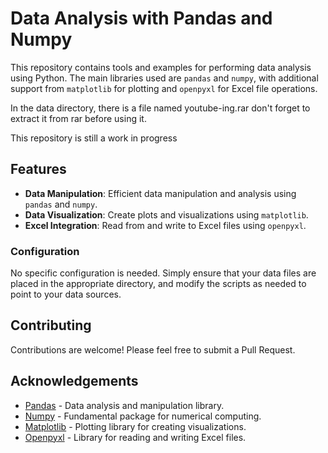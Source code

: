 # Data Analysis with Pandas and Numpy

This repository contains tools and examples for performing data analysis using Python. The main libraries used are `pandas` and `numpy`, with additional support from `matplotlib` for plotting and `openpyxl` for Excel file operations.

In the data directory, there is a file named youtube-ing.rar don't forget to extract it from rar before using it.

This repository is still a work in progress

## Features

- **Data Manipulation**: Efficient data manipulation and analysis using `pandas` and `numpy`.
- **Data Visualization**: Create plots and visualizations using `matplotlib`.
- **Excel Integration**: Read from and write to Excel files using `openpyxl`.

### Configuration

No specific configuration is needed. Simply ensure that your data files are placed in the appropriate directory, and modify the scripts as needed to point to your data sources.


## Contributing

Contributions are welcome! Please feel free to submit a Pull Request.

## Acknowledgements

- [Pandas](https://pandas.pydata.org/) - Data analysis and manipulation library.
- [Numpy](https://numpy.org/) - Fundamental package for numerical computing.
- [Matplotlib](https://matplotlib.org/) - Plotting library for creating visualizations.
- [Openpyxl](https://openpyxl.readthedocs.io/en/stable/) - Library for reading and writing Excel files.



